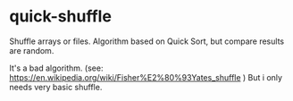 # quick-shuffle
Shuffle arrays or files. 
Algorithm based on Quick Sort, but compare results are random.

It's a bad algorithm. (see: https://en.wikipedia.org/wiki/Fisher%E2%80%93Yates_shuffle )
But i only needs very basic shuffle.

